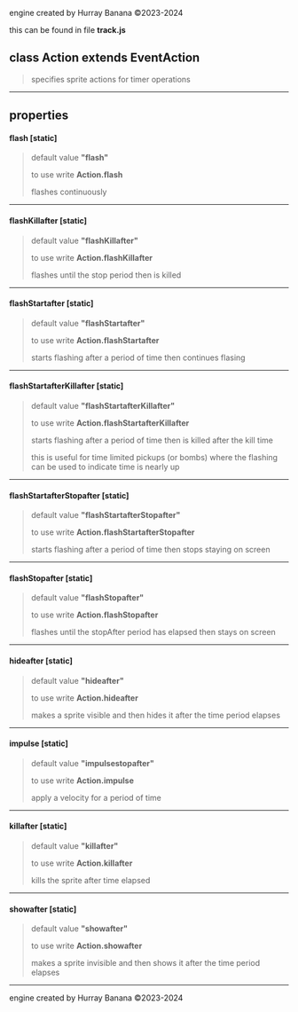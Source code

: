 engine created by Hurray Banana &copy;2023-2024

this can be found in file **track.js**
## class Action extends EventAction
> specifies sprite actions for timer operations
> 
> 

---

## properties
####  flash [static]
> default value **"flash"**
> 
> to use write **Action.flash**
> 
> flashes continuously
> 
> 

---

####  flashKillafter [static]
> default value **"flashKillafter"**
> 
> to use write **Action.flashKillafter**
> 
> flashes until the stop period then is killed
> 
> 

---

####  flashStartafter [static]
> default value **"flashStartafter"**
> 
> to use write **Action.flashStartafter**
> 
> starts flashing after a period of time then continues flasing
> 
> 

---

####  flashStartafterKillafter [static]
> default value **"flashStartafterKillafter"**
> 
> to use write **Action.flashStartafterKillafter**
> 
> starts flashing after a period of time then is killed after the kill time
> 
> this is useful for time limited pickups (or bombs) where the flashing can be used to indicate time is nearly up
> 
> 

---

####  flashStartafterStopafter [static]
> default value **"flashStartafterStopafter"**
> 
> to use write **Action.flashStartafterStopafter**
> 
> starts flashing after a period of time then stops staying on screen
> 
> 

---

####  flashStopafter [static]
> default value **"flashStopafter"**
> 
> to use write **Action.flashStopafter**
> 
> flashes until the stopAfter period has elapsed then stays on screen
> 
> 

---

####  hideafter [static]
> default value **"hideafter"**
> 
> to use write **Action.hideafter**
> 
> makes a sprite visible and then hides it after the time period elapses
> 
> 

---

####  impulse [static]
> default value **"impulsestopafter"**
> 
> to use write **Action.impulse**
> 
> apply a velocity for a period of time
> 
> 

---

####  killafter [static]
> default value **"killafter"**
> 
> to use write **Action.killafter**
> 
> kills the sprite after time elapsed
> 
> 

---

####  showafter [static]
> default value **"showafter"**
> 
> to use write **Action.showafter**
> 
> makes a sprite invisible and then shows it after the time period elapses
> 
> 

---

engine created by Hurray Banana &copy;2023-2024
